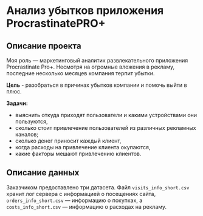 # Анализ убытков приложения ProcrastinatePRO+
## Описание проекта
Моя роль — маркетинговый аналитик развлекательного приложения Procrastinate Pro+. Несмотря на огромные вложения в рекламу, последние несколько месяцев компания терпит убытки.

**Цель** - разобраться в причинах убытков компании и помочь выйти в плюс.

**Задачи:**

* выяснить откуда приходят пользователи и какими устройствами они пользуются,
* сколько стоит привлечение пользователей из различных рекламных каналов;
* сколько денег приносит каждый клиент,
* когда расходы на привлечение клиента окупаются,
* какие факторы мешают привлечению клиентов.

## Описание данных
Заказчиком предоставлено три датасета. Файл `visits_info_short.csv` хранит лог сервера с информацией о посещениях сайта, `orders_info_short.csv` — информацию о покупках, а `costs_info_short.csv` — информацию о расходах на рекламу.
